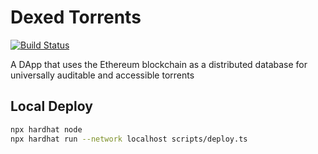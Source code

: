 # Dexed Torrents

[![Build Status](https://github.com/LinkedMink/dexed-torrents/actions/workflows/build-main.yml/badge.svg)](https://github.com/LinkedMink/dexed-torrents/actions?query=workflow%3A%22build-main%22)

A DApp that uses the Ethereum blockchain as a distributed database for universally auditable and accessible torrents

## Local Deploy

```sh
npx hardhat node
npx hardhat run --network localhost scripts/deploy.ts
```
